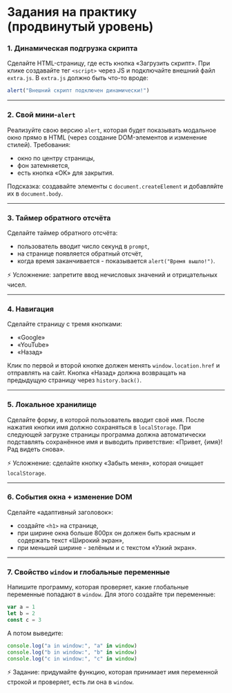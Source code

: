 

# Задания на практику (продвинутый уровень)

### 1. Динамическая подгрузка скрипта

Сделайте HTML-страницу, где есть кнопка «Загрузить скрипт».
При клике создавайте тег `<script>` через JS и подключайте внешний файл `extra.js`.
В `extra.js` должно быть что-то вроде:

```javascript
alert("Внешний скрипт подключен динамически!")
```

---

### 2. Свой мини-`alert`

Реализуйте свою версию `alert`, которая будет показывать модальное окно прямо в HTML (через создание DOM-элементов и изменение стилей).
Требования:

* окно по центру страницы,
* фон затемняется,
* есть кнопка «OK» для закрытия.

Подсказка: создавайте элементы с `document.createElement` и добавляйте их в `document.body`.

---

### 3. Таймер обратного отсчёта

Сделайте таймер обратного отсчёта:

* пользователь вводит число секунд в `prompt`,
* на странице появляется обратный отсчёт,
* когда время заканчивается - показывается `alert("Время вышло!")`.

⚡ Усложнение: запретите ввод нечисловых значений и отрицательных чисел.

---

### 4. Навигация

Сделайте страницу с тремя кнопками:

* «Google»
* «YouTube»
* «Назад»

Клик по первой и второй кнопке должен менять `window.location.href` и отправлять на сайт.
Кнопка «Назад» должна возвращать на предыдущую страницу через `history.back()`.


---

### 5. Локальное хранилище

Сделайте форму, в которой пользователь вводит своё имя.
После нажатия кнопки имя должно сохраняться в `localStorage`.
При следующей загрузке страницы программа должна автоматически подставлять сохранённое имя и выводить приветствие:
«Привет, {имя}! Рад видеть снова».

⚡ Усложнение: сделайте кнопку «Забыть меня», которая очищает `localStorage`.

---

### 6. События окна + изменение DOM

Сделайте «адаптивный заголовок»:

* создайте `<h1>` на странице,
* при ширине окна больше 800px он должен быть красным и содержать текст «Широкий экран»,
* при меньшей ширине - зелёным и с текстом «Узкий экран».

---

### 7. Свойство `window` и глобальные переменные

Напишите программу, которая проверяет, какие глобальные переменные попадают в `window`.
Для этого создайте три переменные:

```javascript
var a = 1
let b = 2
const c = 3
```

А потом выведите:

```javascript
console.log("a in window:", "a" in window)
console.log("b in window:", "b" in window)
console.log("c in window:", "c" in window)
```

⚡ Задание: придумайте функцию, которая принимает имя переменной строкой и проверяет, есть ли она в `window`.



